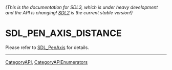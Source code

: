 ###### (This is the documentation for SDL3, which is under heavy development and the API is changing! [SDL2](https://wiki.libsdl.org/SDL2/) is the current stable version!)
# SDL_PEN_AXIS_DISTANCE

Please refer to [SDL_PenAxis](SDL_PenAxis) for details.

----
[CategoryAPI](CategoryAPI), [CategoryAPIEnumerators](CategoryAPIEnumerators)

